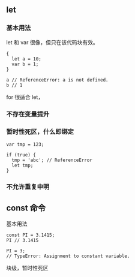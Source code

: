 ## let

### 基本用法

let 和 var 很像，但只在该代码块有效。

```
{
  let a = 10;
  var b = 1;
}

a // ReferenceError: a is not defined.
b // 1
```

for 很适合 let，

### 不存在变量提升

### 暂时性死区，什么即绑定

```
var tmp = 123;

if (true) {
  tmp = 'abc'; // ReferenceError
  let tmp;
}
```

### 不允许重复申明

## const 命令

基本用法

```
const PI = 3.1415;
PI // 3.1415

PI = 3;
// TypeError: Assignment to constant variable.
```

块级，暂时性死区